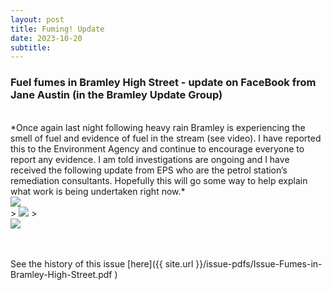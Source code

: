 ```yaml
---
layout: post
title: Fuming! Update
date: 2023-10-20
subtitle: 
---
```


### Fuel fumes in Bramley High Street - update on FaceBook from Jane Austin (in the Bramley Update Group)
<br>
*Once again last night following heavy rain Bramley is experiencing the smell of fuel and evidence of fuel in the stream (see video). I have reported this to the Environment Agency and continue to encourage everyone to report any evidence. I am told investigations are ongoing and I have received the following update from EPS who are the petrol station’s remediation consultants. Hopefully this will go some way to help explain what work is being undertaken right now.*
<br>

<div class="gallery" data-columns="1">
    <img src="{{site.url}}/images/Fumes-1.jpg">
</div>     

<div class="gallery" data-columns="1">
>    <img src="{{site.url}}/images/Fumes-2.jpg">
></div>     

<div class="gallery" data-columns="1">
    <img src="{{site.url}}/images/Fumes-3.jpg">
</div>     

<br><br>
See the history of this issue [here]({{ site.url }}/issue-pdfs/Issue-Fumes-in-Bramley-High-Street.pdf ) 

